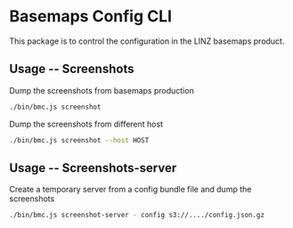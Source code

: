 # Basemaps Config CLI

This package is to control the configuration in the LINZ basemaps product.

## Usage -- Screenshots

Dump the screenshots from basemaps production

```bash
./bin/bmc.js screenshot
```

Dump the screenshots from different host

```bash
./bin/bmc.js screenshot --host HOST

```

## Usage -- Screenshots-server

Create a temporary server from a config bundle file and dump the screenshots

```bash
./bin/bmc.js screenshot-server - config s3://..../config.json.gz
```
